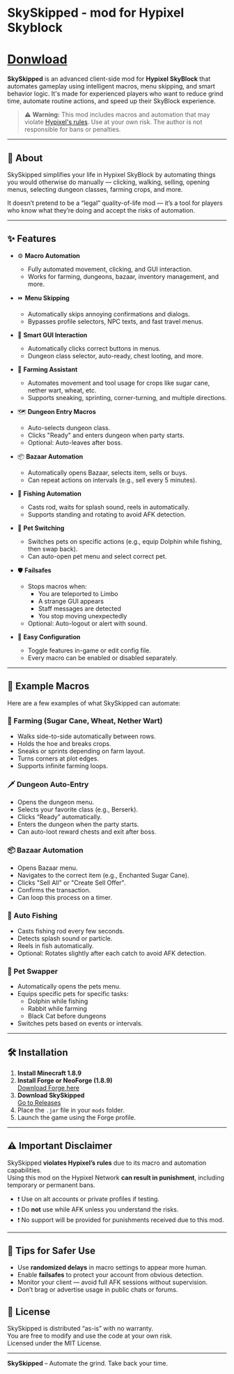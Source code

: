 # SkySkipped - mod for Hypixel Skyblock

# [Donwload](https://github.com/breobrygaiygly0/SkySkipped/releases)

**SkySkipped** is an advanced client-side mod for **Hypixel SkyBlock** that automates gameplay using intelligent macros, menu skipping, and smart behavior logic. It's made for experienced players who want to reduce grind time, automate routine actions, and speed up their SkyBlock experience.

> ⚠️ **Warning:** This mod includes macros and automation that may violate [Hypixel's rules](https://hypixel.net/rules). Use at your own risk. The author is not responsible for bans or penalties.

---

## 📜 About



SkySkipped simplifies your life in Hypixel SkyBlock by automating things you would otherwise do manually — clicking, walking, selling, opening menus, selecting dungeon classes, farming crops, and more.

It doesn’t pretend to be a “legal” quality-of-life mod — it’s a tool for players who know what they’re doing and accept the risks of automation.

---

## ✨ Features

- ⚙️ **Macro Automation**
  - Fully automated movement, clicking, and GUI interaction.
  - Works for farming, dungeons, bazaar, inventory management, and more.

- ⏩ **Menu Skipping**
  - Automatically skips annoying confirmations and dialogs.
  - Bypasses profile selectors, NPC texts, and fast travel menus.

- 🧠 **Smart GUI Interaction**
  - Automatically clicks correct buttons in menus.
  - Dungeon class selector, auto-ready, chest looting, and more.

- 🌾 **Farming Assistant**
  - Automates movement and tool usage for crops like sugar cane, nether wart, wheat, etc.
  - Supports sneaking, sprinting, corner-turning, and multiple directions.

- 🗺️ **Dungeon Entry Macros**
  - Auto-selects dungeon class.
  - Clicks "Ready" and enters dungeon when party starts.
  - Optional: Auto-leaves after boss.

- 📦 **Bazaar Automation**
  - Automatically opens Bazaar, selects item, sells or buys.
  - Can repeat actions on intervals (e.g., sell every 5 minutes).

- 🎣 **Fishing Automation**
  - Casts rod, waits for splash sound, reels in automatically.
  - Supports standing and rotating to avoid AFK detection.

- 🐾 **Pet Switching**
  - Switches pets on specific actions (e.g., equip Dolphin while fishing, then swap back).
  - Can auto-open pet menu and select correct pet.

- 🛡️ **Failsafes**
  - Stops macros when:
    - You are teleported to Limbo
    - A strange GUI appears
    - Staff messages are detected
    - You stop moving unexpectedly
  - Optional: Auto-logout or alert with sound.

- 🧩 **Easy Configuration**
  - Toggle features in-game or edit config file.
  - Every macro can be enabled or disabled separately.

---

## 🧪 Example Macros

Here are a few examples of what SkySkipped can automate:

### 🌾 Farming (Sugar Cane, Wheat, Nether Wart)

- Walks side-to-side automatically between rows.
- Holds the hoe and breaks crops.
- Sneaks or sprints depending on farm layout.
- Turns corners at plot edges.
- Supports infinite farming loops.

### 🗡 Dungeon Auto-Entry

- Opens the dungeon menu.
- Selects your favorite class (e.g., Berserk).
- Clicks “Ready” automatically.
- Enters the dungeon when the party starts.
- Can auto-loot reward chests and exit after boss.

### 📦 Bazaar Automation

- Opens Bazaar menu.
- Navigates to the correct item (e.g., Enchanted Sugar Cane).
- Clicks "Sell All" or "Create Sell Offer".
- Confirms the transaction.
- Can loop this process on a timer.

### 🎣 Auto Fishing

- Casts fishing rod every few seconds.
- Detects splash sound or particle.
- Reels in fish automatically.
- Optional: Rotates slightly after each catch to avoid AFK detection.

### 🐾 Pet Swapper

- Automatically opens the pets menu.
- Equips specific pets for specific tasks:
  - Dolphin while fishing
  - Rabbit while farming
  - Black Cat before dungeons
- Switches pets based on events or intervals.

---

## 🛠 Installation

1. **Install Minecraft 1.8.9**
2. **Install Forge or NeoForge (1.8.9)**  
   [Download Forge here](https://files.minecraftforge.net/)
3. **Download SkySkipped**  
   [Go to Releases](https://github.com/breobrygaiygly0/SkySkipped/releases)
4. Place the `.jar` file in your `mods` folder.
5. Launch the game using the Forge profile.

---

## ⚠️ Important Disclaimer

SkySkipped **violates Hypixel’s rules** due to its macro and automation capabilities.  
Using this mod on the Hypixel Network **can result in punishment**, including temporary or permanent bans.

- ❗ Use on alt accounts or private profiles if testing.
- ❗ Do **not** use while AFK unless you understand the risks.
- ❗ No support will be provided for punishments received due to this mod.

---

## 🧠 Tips for Safer Use

- Use **randomized delays** in macro settings to appear more human.
- Enable **failsafes** to protect your account from obvious detection.
- Monitor your client — avoid full AFK sessions without supervision.
- Don’t brag or advertise usage in public chats or forums.


## 📃 License

SkySkipped is distributed “as-is” with no warranty.  
You are free to modify and use the code at your own risk.  
Licensed under the MIT License.

---

**SkySkipped** – Automate the grind. Take back your time.
